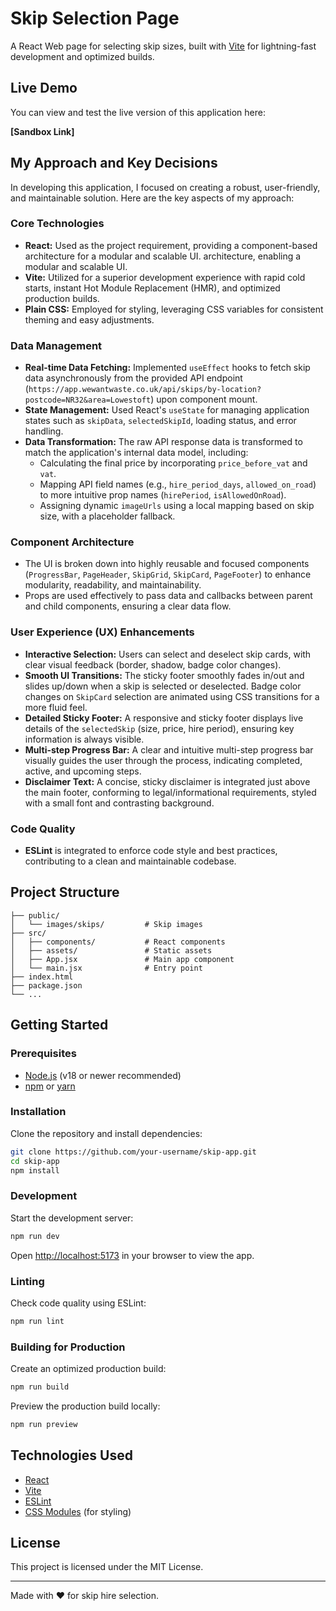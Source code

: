 # Skip Selection Page

A React Web page for selecting skip sizes, built with [Vite](https://vitejs.dev/) for lightning-fast development and optimized builds.

## Live Demo

You can view and test the live version of this application here:

**[Sandbox Link]**  

## My Approach and Key Decisions

In developing this application, I focused on creating a robust, user-friendly, and maintainable solution. Here are the key aspects of my approach:

### Core Technologies

- **React:** Used as the project requirement, providing a component-based architecture for a modular and scalable UI. architecture, enabling a modular and scalable UI.
- **Vite:** Utilized for a superior development experience with rapid cold starts, instant Hot Module Replacement (HMR), and optimized production builds.
- **Plain CSS:** Employed for styling, leveraging CSS variables for consistent theming and easy adjustments.

### Data Management

- **Real-time Data Fetching:** Implemented `useEffect` hooks to fetch skip data asynchronously from the provided API endpoint (`https://app.wewantwaste.co.uk/api/skips/by-location?postcode=NR32&area=Lowestoft`) upon component mount.
- **State Management:** Used React's `useState` for managing application states such as `skipData`, `selectedSkipId`, loading status, and error handling.
- **Data Transformation:** The raw API response data is transformed to match the application's internal data model, including:
  - Calculating the final price by incorporating `price_before_vat` and `vat`.
  - Mapping API field names (e.g., `hire_period_days`, `allowed_on_road`) to more intuitive prop names (`hirePeriod`, `isAllowedOnRoad`).
  - Assigning dynamic `imageUrls` using a local mapping based on skip size, with a placeholder fallback.

### Component Architecture

- The UI is broken down into highly reusable and focused components (`ProgressBar`, `PageHeader`, `SkipGrid`, `SkipCard`, `PageFooter`) to enhance modularity, readability, and maintainability.
- Props are used effectively to pass data and callbacks between parent and child components, ensuring a clear data flow.

### User Experience (UX) Enhancements

- **Interactive Selection:** Users can select and deselect skip cards, with clear visual feedback (border, shadow, badge color changes).
- **Smooth UI Transitions:** The sticky footer smoothly fades in/out and slides up/down when a skip is selected or deselected. Badge color changes on `SkipCard` selection are animated using CSS transitions for a more fluid feel.
- **Detailed Sticky Footer:** A responsive and sticky footer displays live details of the `selectedSkip` (size, price, hire period), ensuring key information is always visible.
- **Multi-step Progress Bar:** A clear and intuitive multi-step progress bar visually guides the user through the process, indicating completed, active, and upcoming steps.
- **Disclaimer Text:** A concise, sticky disclaimer is integrated just above the main footer, conforming to legal/informational requirements, styled with a small font and contrasting background.

### Code Quality

- **ESLint** is integrated to enforce code style and best practices, contributing to a clean and maintainable codebase.

## Project Structure

```
├── public/
│   └── images/skips/         # Skip images
├── src/
│   ├── components/           # React components
│   ├── assets/               # Static assets
│   ├── App.jsx               # Main app component
│   └── main.jsx              # Entry point
├── index.html
├── package.json
└── ...
```

## Getting Started

### Prerequisites

- [Node.js](https://nodejs.org/) (v18 or newer recommended)
- [npm](https://www.npmjs.com/) or [yarn](https://yarnpkg.com/)

### Installation

Clone the repository and install dependencies:

```sh
git clone https://github.com/your-username/skip-app.git
cd skip-app
npm install
```

### Development

Start the development server:

```sh
npm run dev
```

Open [http://localhost:5173](http://localhost:5173) in your browser to view the app.

### Linting

Check code quality using ESLint:

```sh
npm run lint
```

### Building for Production

Create an optimized production build:

```sh
npm run build
```

Preview the production build locally:

```sh
npm run preview
```

## Technologies Used

- [React](https://react.dev/)
- [Vite](https://vitejs.dev/)
- [ESLint](https://eslint.org/)
- [CSS Modules](https://github.com/css-modules/css-modules) (for styling)

## License

This project is licensed under the MIT License.

---

Made with ❤️ for skip hire selection.